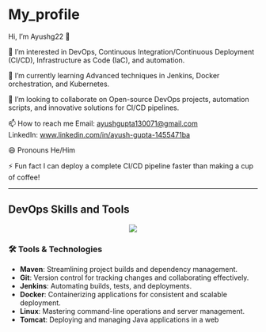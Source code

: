 # My_profile
Hi, I’m Ayushg22 👋

👀 I’m interested in
DevOps, Continuous Integration/Continuous Deployment (CI/CD), Infrastructure as Code (IaC), and automation.

🌱 I’m currently learning
Advanced techniques in Jenkins, Docker orchestration, and Kubernetes.

💞️ I’m looking to collaborate on
Open-source DevOps projects, automation scripts, and innovative solutions for CI/CD pipelines.

📫 How to reach me
Email: ayushgupta130071@gmail.com  
LinkedIn: www.linkedin.com/in/ayush-gupta-1455471ba

😄 Pronouns
He/Him

⚡ Fun fact
I can deploy a complete CI/CD pipeline faster than making a cup of coffee!

---

## DevOps Skills and Tools
<p align="center">
  <a href="https://skillicons.dev">
    <img src="https://skillicons.dev/icons?i=git,kubernetes,docker,python,maven,jenkins,tomcat" />
  </a>
</p>

### 🛠️ Tools & Technologies
- **Maven**: Streamlining project builds and dependency management.
- **Git**: Version control for tracking changes and collaborating effectively.
- **Jenkins**: Automating builds, tests, and deployments.
- **Docker**: Containerizing applications for consistent and scalable deployment.
- **Linux**: Mastering command-line operations and server management.
- **Tomcat**: Deploying and managing Java applications in a web 
